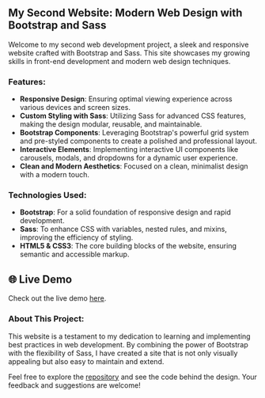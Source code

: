 ## My Second Website: Modern Web Design with Bootstrap and Sass

Welcome to my second web development project, a sleek and responsive website crafted with Bootstrap and Sass. This site showcases my growing skills in front-end development and modern web design techniques.

### Features:
- **Responsive Design**: Ensuring optimal viewing experience across various devices and screen sizes.
- **Custom Styling with Sass**: Utilizing Sass for advanced CSS features, making the design modular, reusable, and maintainable.
- **Bootstrap Components**: Leveraging Bootstrap's powerful grid system and pre-styled components to create a polished and professional layout.
- **Interactive Elements**: Implementing interactive UI components like carousels, modals, and dropdowns for a dynamic user experience.
- **Clean and Modern Aesthetics**: Focused on a clean, minimalist design with a modern touch.

### Technologies Used:
- **Bootstrap**: For a solid foundation of responsive design and rapid development.
- **Sass**: To enhance CSS with variables, nested rules, and mixins, improving the efficiency of styling.
- **HTML5 & CSS3**: The core building blocks of the website, ensuring semantic and accessible markup.

## 🌐 Live Demo

Check out the live demo [here](https://devrishavd.github.io/website-using-bootstrap/).

### About This Project:
This website is a testament to my dedication to learning and implementing best practices in web development. By combining the power of Bootstrap with the flexibility of Sass, I have created a site that is not only visually appealing but also easy to maintain and extend.

Feel free to explore the [repository](#website-using-bootstrap) and see the code behind the design. Your feedback and suggestions are welcome!
